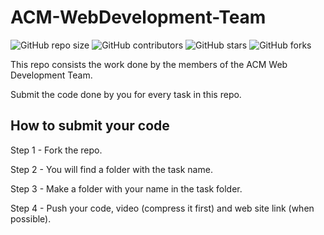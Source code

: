 # ACM-WebDevelopment-Team

<!--- These are examples. See https://shields.io for others or to customize this set of shields. You might want to include dependencies, project status and licence info here --->
![GitHub repo size](https://img.shields.io/github/repo-size/ACM-JUIT/ACM-WebDevelopment-Team)
![GitHub contributors](https://img.shields.io/github/contributors/ACM-JUIT/ACM-WebDevelopment-Team)
![GitHub stars](https://img.shields.io/github/stars/ACM-JUIT/ACM-WebDevelopment-Team?style=social)
![GitHub forks](https://img.shields.io/github/forks/ACM-JUIT/ACM-WebDevelopment-Team?style=social)

This repo consists the work done by the members of the ACM Web Development Team.

Submit the code done by you for every task in this repo.

## How to submit your code

Step 1 - Fork the repo.

Step 2 - You will find a folder with the task name.

Step 3 - Make a folder with your name in the task folder.

Step 4 - Push your code, video (compress it first) and web site link (when possible).
